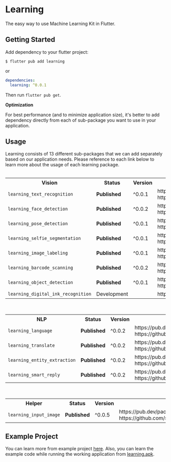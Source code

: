 # Learning

The easy way to use Machine Learning Kit in Flutter.

## Getting Started

Add dependency to your flutter project:

```
$ flutter pub add learning
```

or

```yaml
dependencies:
  learning: ^0.0.1
```

Then run `flutter pub get`.

**Optimization**

For best performance (and to minimize application size), it's better to add dependency directly from each of sub-package you want to use in your application. 

## Usage

Learning consists of 13 different sub-packages that we can add separately based on our application needs. Please reference to each link below to learn more about the usage of each learning package.
<br><br>
<table>
  <tr>
    <th>Vision</th>
    <th>Status</th>
    <th>Version</th>
    <th>Links</td>
    <th>Example</th>
  </tr>
  <tr>
    <td><code>learning_text_recognition</code></td>
    <td><b>Published</b></td>
    <td>^0.0.1</td>
    <td>
      https://pub.dev/packages/learning_text_recognition<br>
      https://github.com/salkuadrat/learning/tree/master/packages/learning_text_recognition
    </td>
    <td>
      <a href="https://github.com/salkuadrat/learning_apk/raw/master/text_recognition.apk">text_recognition.apk</a>
    </td>
  </tr>
  <tr>
    <td><code>learning_face_detection</code></td>
    <td><b>Published</b></td>
    <td>^0.0.2</td>
    <td>
      https://pub.dev/packages/learning_face_detection<br>
      https://github.com/salkuadrat/learning/tree/master/packages/learning_face_detection
    </td>
    <td>
      <a href="https://github.com/salkuadrat/learning_apk/raw/master/face_detection.apk">face_detection.apk</a>
    </td>
  </tr>
  <tr>
    <td><code>learning_pose_detection</code></td>
    <td><b>Published</b></td>
    <td>^0.0.1</td>
    <td>
      https://pub.dev/packages/learning_pose_detection<br>
      https://github.com/salkuadrat/learning/tree/master/packages/learning_pose_detection
    </td>
    <td>
      <a href="https://github.com/salkuadrat/learning_apk/raw/master/pose_detection.apk">pose_detection.apk</a>
    </td>
  </tr>
  <tr>
    <td><code>learning_selfie_segmentation</code></td>
    <td><b>Published</b></td>
    <td>^0.0.1</td>
    <td>
      https://pub.dev/packages/learning_selfie_segmentation<br>
      https://github.com/salkuadrat/learning/tree/master/packages/learning_selfie_segmentation
    </td>
    <td>
      <a href="https://github.com/salkuadrat/learning_apk/raw/master/selfie_segmentation.apk">selfie_segmentation.apk</a>
    </td>
  </tr>
  <tr>
    <td><code>learning_image_labeling</code></td>
    <td><b>Published</b></td>
    <td>^0.0.1</td>
    <td>
      https://pub.dev/packages/learning_image_labeling<br>
      https://github.com/salkuadrat/learning/tree/master/packages/learning_image_labeling
    </td>
    <td>
      <a href="https://github.com/salkuadrat/learning_apk/raw/master/image_labeling.apk">image_labeling.apk</a>
    </td>
  </tr>
  <tr>
    <td><code>learning_barcode_scanning</code></td>
    <td><b>Published</b></td>
    <td>^0.0.2</td>
    <td>
      https://pub.dev/packages/learning_barcode_scanning<br>
      https://github.com/salkuadrat/learning/tree/master/packages/learning_barcode_scanning
    </td>
    <td>
      <a href="https://github.com/salkuadrat/learning_apk/raw/master/barcode_scanning.apk">barcode_scanning.apk</a>
    </td>
  </tr>
  <tr>
    <td><code>learning_object_detection</code></td>
    <td><b>Published</b></td>
    <td>^0.0.1</td>
    <td>
      https://pub.dev/packages/learning_object_detection<br>
      https://github.com/salkuadrat/learning/tree/master/packages/learning_object_detection
    </td>
    <td>
      <a href="https://github.com/salkuadrat/learning_apk/raw/master/object_detection.apk">object_detection.apk</a>
    </td>
  </tr>
  <tr>
    <td><code>learning_digital_ink_recognition</code></td>
    <td>Development</td>
    <td></td>
    <td>https://github.com/salkuadrat/learning/tree/master/packages/learning_digital_ink_recognition</td>
    <td></td>
  </tr>
</table>
<br>
<table>
  <tr>
    <th>NLP</th>
    <th>Status</th>
    <th>Version</th>
    <th>Links</th>
    <th>Example</th>
  </tr>
  <tr>
    <td><code>learning_language</code></td>
    <td><b>Published</b></td>
    <td>^0.0.2</td>
    <td>
      https://pub.dev/packages/learning_language<br>
      https://github.com/salkuadrat/learning/tree/master/packages/learning_language
    </td>
    <td>
      <a href="https://github.com/salkuadrat/learning_apk/raw/master/language.apk">language.apk</a>
    </td>
  </tr>
  <tr>
    <td><code>learning_translate</code></td>
    <td><b>Published</b></td>
    <td>^0.0.2</td>
    <td>
      https://pub.dev/packages/learning_translate<br>
      https://github.com/salkuadrat/learning/tree/master/packages/learning_translate
    </td>
    <td>
      <a href="https://github.com/salkuadrat/learning_apk/raw/master/translate.apk">translate.apk</a>
    </td>
  </tr>
  <tr>
    <td><code>learning_entity_extraction</code></td>
    <td><b>Published</b></td>
    <td>^0.0.2</td>
    <td>
      https://pub.dev/packages/learning_entity_extraction<br>
      https://github.com/salkuadrat/learning/tree/master/packages/learning_entity_extraction
    </td>
    <td>
      <a href="https://github.com/salkuadrat/learning_apk/raw/master/entity_extraction.apk">entity_extraction.apk</a>
    </td>
  </tr>
  <tr>
    <td><code>learning_smart_reply</code></td>
    <td><b>Published</b></td>
    <td>^0.0.2</td>
    <td>
      https://pub.dev/packages/learning_smart_reply<br>
      https://github.com/salkuadrat/learning/tree/master/packages/learning_smart_reply
    </td>
    <td></td>
  </tr>
</table>
<br>
<table>
  <tr>
    <th>Helper</th>
    <th>Status</th>
    <th>Version</th>
    <th>Links</td>
  </tr>
  <tr>
    <td><code>learning_input_image</code></td>
    <td><b>Published</b></td>
    <td>^0.0.5</td>
    <td>
      https://pub.dev/packages/learning_input_image<br>
      https://github.com/salkuadrat/learning/tree/master/packages/learning_input_image
    </td>
  </tr>
</table>

## Example Project

You can learn more from example project [here](example). Also, you can learn the example code while running the working application from [learning.apk](https://drive.google.com/file/d/1qX5HED9j2YSpxUE7Xloq5waCPcQFpkDM/view?usp=sharing).
